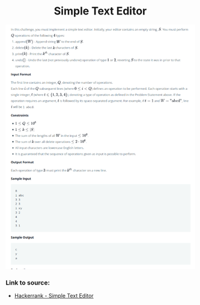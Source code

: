 <h1 align="center">Simple Text Editor</h1>

![alt text](https://github.com/matthew01lokiet/Algorithmic-exercises/blob/main/z_description_images/Stack/simple_text_editor.png?raw=true)

### Link to source: 
- <a href="https://www.hackerrank.com/challenges/simple-text-editor/problem">Hackerrank - Simple Text Editor</a>
